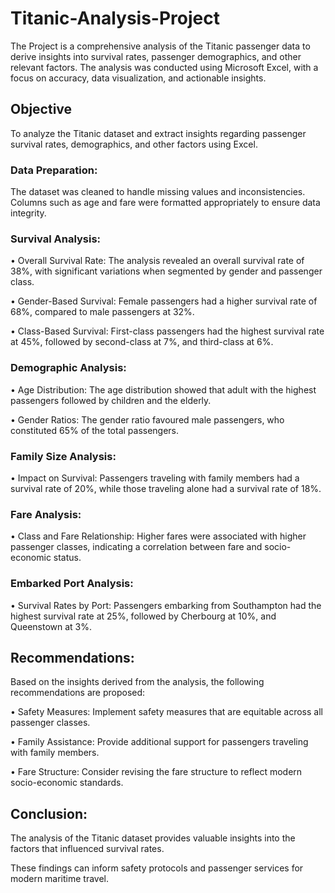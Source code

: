 # Titanic-Analysis-Project
The Project is a comprehensive analysis of the Titanic passenger data to derive insights into survival rates, passenger demographics, and other relevant factors. The analysis was conducted using Microsoft Excel, with a focus on accuracy, data visualization, and actionable insights.

## Objective
To analyze the Titanic dataset and extract insights regarding passenger survival rates, demographics, and other factors using Excel.

### Data Preparation: 
The dataset was cleaned to handle missing values and inconsistencies. Columns such as age and fare were formatted appropriately to ensure data integrity.

### Survival Analysis:
•	Overall Survival Rate: The analysis revealed an overall survival rate of 38%, with significant variations when segmented by gender and passenger class.

•	Gender-Based Survival: Female passengers had a higher survival rate of 68%, compared to male passengers at 32%.

•	Class-Based Survival: First-class passengers had the highest survival rate at 45%, followed by second-class at 7%, and third-class at 6%.
### Demographic Analysis:
•	Age Distribution: The age distribution showed that adult with the highest passengers followed by children and the elderly.

•	Gender Ratios: The gender ratio favoured male passengers, who constituted 65% of the total passengers.
### Family Size Analysis:
•	Impact on Survival: Passengers traveling with family members had a survival rate of 20%, while those traveling alone had a survival rate of 18%.

### Fare Analysis:
•	Class and Fare Relationship: Higher fares were associated with higher passenger classes, indicating a correlation between fare and socio-economic status.

### Embarked Port Analysis:
•	Survival Rates by Port: Passengers embarking from Southampton had the highest survival rate at 25%, followed by Cherbourg at 10%, and Queenstown at 3%.

## Recommendations: 
 Based on the insights derived from the analysis, the following recommendations are proposed:
 
•	Safety Measures: Implement safety measures that are equitable across all passenger classes.

•	Family Assistance: Provide additional support for passengers traveling with family members.

•	Fare Structure: Consider revising the fare structure to reflect modern socio-economic standards.

## Conclusion: 
The analysis of the Titanic dataset provides valuable insights into the factors that influenced survival rates. 

These findings can inform safety protocols and passenger services for modern maritime travel.



